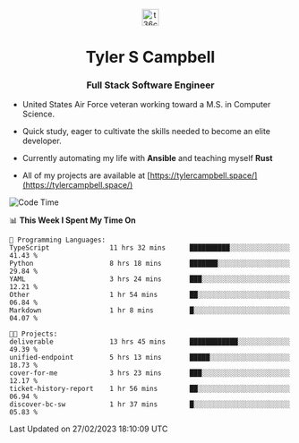 <p align="center">
<a href="https://www.linkedin.com/in/t36campbell" target="blank"><img align="center" src="https://ik.imagekit.io/t36campbell/Portfolio/linkedin.png.original_m8bbGgPh6.png" alt="t36campbell" height="30" width="30" /></a>
</p>
<h1 align="center">Tyler S Campbell</h1>
<h3 align="center">Full Stack Software Engineer</h3>

* United States Air Force veteran working toward a M.S. in Computer Science.

* Quick study, eager to cultivate the skills needed to become an elite developer.

* Currently automating my life with **Ansible** and teaching myself **Rust**

* All of my projects are available at [https://tylercampbell.space/](https://tylercampbell.space/)

<!--START_SECTION:waka-->
![Code Time](http://img.shields.io/badge/Code%20Time-2%2C214%20hrs%2023%20mins-blue)

📊 **This Week I Spent My Time On** 

```text
💬 Programming Languages: 
TypeScript               11 hrs 32 mins      ██████████░░░░░░░░░░░░░░░   41.43 % 
Python                   8 hrs 18 mins       ███████░░░░░░░░░░░░░░░░░░   29.84 % 
YAML                     3 hrs 24 mins       ███░░░░░░░░░░░░░░░░░░░░░░   12.21 % 
Other                    1 hr 54 mins        ██░░░░░░░░░░░░░░░░░░░░░░░   06.84 % 
Markdown                 1 hr 8 mins         █░░░░░░░░░░░░░░░░░░░░░░░░   04.07 % 

🐱‍💻 Projects: 
deliverable              13 hrs 45 mins      ████████████░░░░░░░░░░░░░   49.39 % 
unified-endpoint         5 hrs 13 mins       █████░░░░░░░░░░░░░░░░░░░░   18.73 % 
cover-for-me             3 hrs 23 mins       ███░░░░░░░░░░░░░░░░░░░░░░   12.17 % 
ticket-history-report    1 hr 56 mins        ██░░░░░░░░░░░░░░░░░░░░░░░   06.94 % 
discover-bc-sw           1 hr 37 mins        █░░░░░░░░░░░░░░░░░░░░░░░░   05.83 % 
```


 Last Updated on 27/02/2023 18:10:09 UTC
<!--END_SECTION:waka-->
